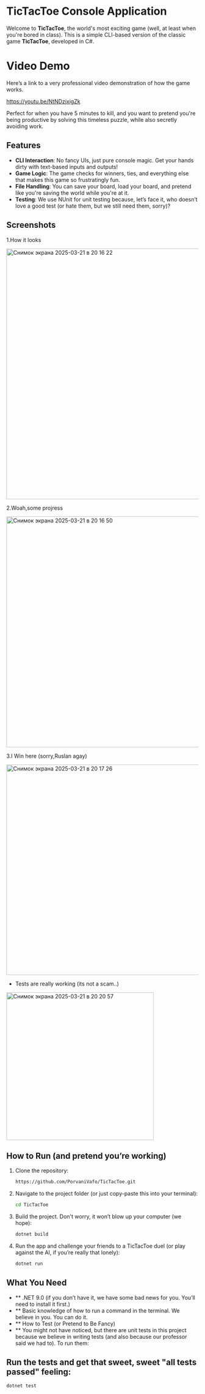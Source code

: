 # TicTacToe Console Application

Welcome to **TicTacToe**, the world's most exciting game (well, at least when you're bored in class). This is a simple CLI-based version of the classic game **TicTacToe**, developed in C#. 

# Video Demo
Here’s a link to a very professional video demonstration of how the game works.

https://youtu.be/NtNDzjxigZk


Perfect for when you have 5 minutes to kill, and you want to pretend you're being productive by solving this timeless puzzle, while also secretly avoiding work.

## Features

- **CLI Interaction**: No fancy UIs, just pure console magic. Get your hands dirty with text-based inputs and outputs!
- **Game Logic**: The game checks for winners, ties, and everything else that makes this game so frustratingly fun.
- **File Handling**: You can save your board, load your board, and pretend like you're saving the world while you're at it.
- **Testing**: We use NUnit for unit testing because, let’s face it, who doesn’t love a good test (or hate them, but we still need them, sorry)?

## Screenshots
1.How it looks

<img width="655" alt="Снимок экрана 2025-03-21 в 20 16 22" src="https://github.com/user-attachments/assets/044e46a4-74e9-4b77-a516-3f44f1152662" />


2.Woah,some projress


<img width="603" alt="Снимок экрана 2025-03-21 в 20 16 50" src="https://github.com/user-attachments/assets/ef283781-ef4a-45e5-99bc-184d58c7e4ef" />



3.I Win here (sorry,Ruslan agay)


<img width="550" alt="Снимок экрана 2025-03-21 в 20 17 26" src="https://github.com/user-attachments/assets/ba8e40c8-312c-46fb-a438-54fdb4c02b30" />



- Tests are really working (its not a scam..)

<img width="386" alt="Снимок экрана 2025-03-21 в 20 20 57" src="https://github.com/user-attachments/assets/1ea5bab2-5857-4ac5-8181-6a347b7298db" />


## How to Run (and pretend you’re working)

1. Clone the repository:
   ```bash
   https://github.com/PorvaniVafo/TicTacToe.git
   
2. Navigate to the project folder (or just copy-paste this into your terminal):
   ```bash
   cd TicTacToe
   
3. Build the project. Don't worry, it won’t blow up your computer (we hope):
   ```bash
   dotnet build
   
4. Run the app and challenge your friends to a TicTacToe duel (or play against the AI, if you’re really that lonely):
     ```bash
   dotnet run

## What You Need
- ** .NET 9.0 (if you don’t have it, we have some bad news for you. You’ll need to install it first.)
- ** Basic knowledge of how to run a command in the terminal. We believe in you. You can do it.
- ** How to Test (or Pretend to Be Fancy)
- ** You might not have noticed, but there are unit tests in this project because we believe in writing tests (and also because our professor said we had to). To run them:

## Run the tests and get that sweet, sweet "all tests passed" feeling:
```bash
dotnet test


